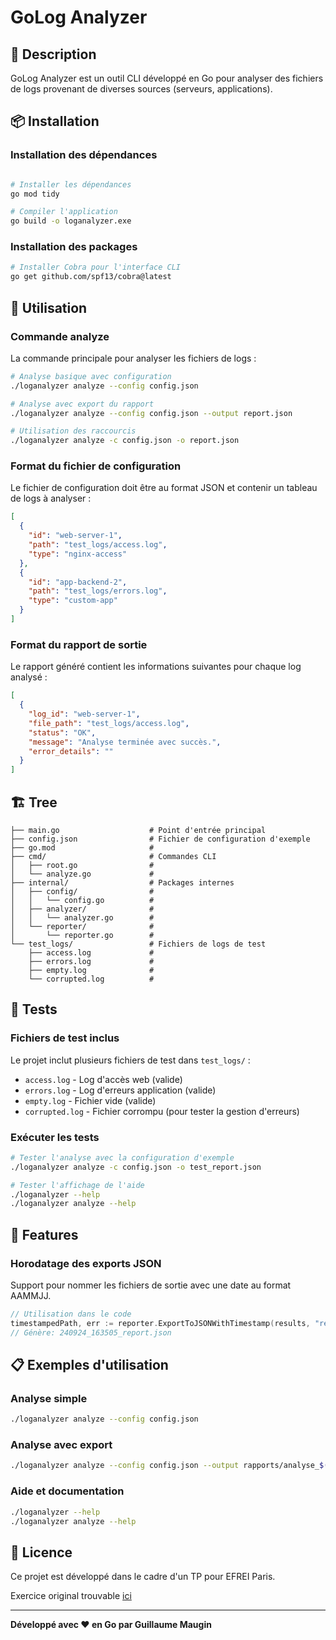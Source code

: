 # GoLog Analyzer

## 📝 Description

GoLog Analyzer est un outil CLI développé en Go pour analyser des fichiers de logs provenant de diverses sources (serveurs, applications).

## 📦 Installation

### Installation des dépendances

```bash

# Installer les dépendances
go mod tidy

# Compiler l'application
go build -o loganalyzer.exe
```

### Installation des packages

```bash
# Installer Cobra pour l'interface CLI
go get github.com/spf13/cobra@latest
```

## 🎯 Utilisation

### Commande analyze

La commande principale pour analyser les fichiers de logs :

```bash
# Analyse basique avec configuration
./loganalyzer analyze --config config.json

# Analyse avec export du rapport
./loganalyzer analyze --config config.json --output report.json

# Utilisation des raccourcis
./loganalyzer analyze -c config.json -o report.json
```

### Format du fichier de configuration

Le fichier de configuration doit être au format JSON et contenir un tableau de logs à analyser :

```json
[
  {
    "id": "web-server-1",
    "path": "test_logs/access.log",
    "type": "nginx-access"
  },
  {
    "id": "app-backend-2",
    "path": "test_logs/errors.log",
    "type": "custom-app"
  }
]
```

### Format du rapport de sortie

Le rapport généré contient les informations suivantes pour chaque log analysé :

```json
[
  {
    "log_id": "web-server-1",
    "file_path": "test_logs/access.log",
    "status": "OK",
    "message": "Analyse terminée avec succès.",
    "error_details": ""
  }
]
```

## 🏗️ Tree

```
├── main.go                    # Point d'entrée principal
├── config.json                # Fichier de configuration d'exemple
├── go.mod                     #
├── cmd/                       # Commandes CLI
│   ├── root.go                #
│   └── analyze.go             #
├── internal/                  # Packages internes
│   ├── config/                #
│   │   └── config.go          #
│   ├── analyzer/              #
│   │   └── analyzer.go        #
│   └── reporter/              #
│       └── reporter.go        #
└── test_logs/                 # Fichiers de logs de test
    ├── access.log             #
    ├── errors.log             #
    ├── empty.log              #
    └── corrupted.log          #
```

## 🧪 Tests

### Fichiers de test inclus

Le projet inclut plusieurs fichiers de test dans `test_logs/` :

- `access.log` - Log d'accès web (valide)
- `errors.log` - Log d'erreurs application (valide)
- `empty.log` - Fichier vide (valide)
- `corrupted.log` - Fichier corrompu (pour tester la gestion d'erreurs)

### Exécuter les tests

```bash
# Tester l'analyse avec la configuration d'exemple
./loganalyzer analyze -c config.json -o test_report.json

# Tester l'affichage de l'aide
./loganalyzer --help
./loganalyzer analyze --help
```

## 🎁 Features

### Horodatage des exports JSON

Support pour nommer les fichiers de sortie avec une date au format AAMMJJ.

```go
// Utilisation dans le code
timestampedPath, err := reporter.ExportToJSONWithTimestamp(results, "report.json")
// Génère: 240924_163505_report.json
```

## 📋 Exemples d'utilisation

### Analyse simple

```bash
./loganalyzer analyze --config config.json
```

### Analyse avec export

```bash
./loganalyzer analyze --config config.json --output rapports/analyse_$(date +%Y%m%d).json
```

### Aide et documentation

```bash
./loganalyzer --help
./loganalyzer analyze --help
```

## 📄 Licence

Ce projet est développé dans le cadre d'un TP pour EFREI Paris.

Exercice original trouvable [ici](https://github.com/axellelanca/loganizer)

---

**Développé avec ❤️ en Go par Guillaume Maugin**
